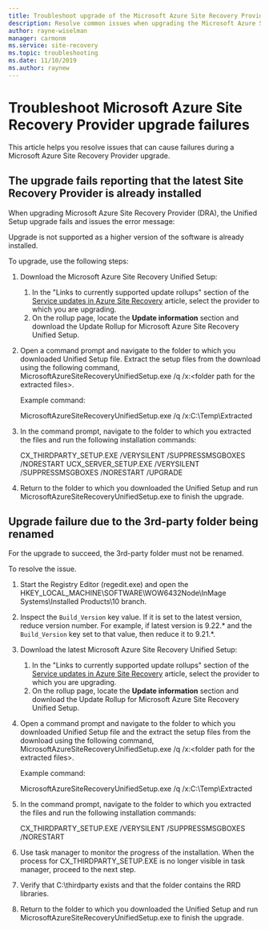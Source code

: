 ```yaml
---
title: Troubleshoot upgrade of the Microsoft Azure Site Recovery Provider 
description: Resolve common issues when upgrading the Microsoft Azure Site Recovery provider
author: rayne-wiselman
manager: carmonm
ms.service: site-recovery
ms.topic: troubleshooting
ms.date: 11/10/2019
ms.author: raynew
---
```


# Troubleshoot Microsoft Azure Site Recovery Provider upgrade failures

This article helps you resolve issues that can cause failures during a Microsoft Azure Site Recovery Provider upgrade.

## The upgrade fails reporting that the latest Site Recovery Provider is already installed

When upgrading Microsoft Azure Site Recovery Provider (DRA), the Unified Setup upgrade fails and issues the error message:

Upgrade is not supported as a higher version of the software is already installed.

To upgrade, use the following steps:

1. Download the Microsoft Azure Site Recovery Unified Setup:
   1. In the "Links to currently supported update rollups" section of the [Service updates in Azure Site Recovery](service-updates-how-to.md##links-to-currently-supported-update-rollups) article, select the provider to which you are upgrading.
   2. On the rollup page, locate the **Update information** section and download the Update Rollup for Microsoft Azure Site Recovery Unified Setup.

2. Open a command prompt and navigate to the folder to which you downloaded Unified Setup file. Extract the setup files from the download using the following command, MicrosoftAzureSiteRecoveryUnifiedSetup.exe /q /x:&lt;folder path for the extracted files&gt;.
	
	Example command:

	MicrosoftAzureSiteRecoveryUnifiedSetup.exe /q /x:C:\Temp\Extracted

3. In the command prompt, navigate to the folder to which you extracted the files and run the following installation commands:
   
	CX_THIRDPARTY_SETUP.EXE /VERYSILENT /SUPPRESSMSGBOXES /NORESTART
	UCX_SERVER_SETUP.EXE /VERYSILENT /SUPPRESSMSGBOXES /NORESTART /UPGRADE

1. Return to the folder to which you downloaded the Unified Setup and run MicrosoftAzureSiteRecoveryUnifiedSetup.exe to finish the upgrade. 

## Upgrade failure due to the 3rd-party folder being renamed

For the upgrade to succeed, the 3rd-party folder must not be renamed.

To resolve the issue.

1. Start the Registry Editor (regedit.exe) and open the HKEY_LOCAL_MACHINE\SOFTWARE\WOW6432Node\InMage Systems\Installed Products\10 branch.
1. Inspect the `Build_Version` key value. If it is set to the latest version, reduce version number. For example, if latest version is 9.22.\* and the `Build_Version` key set to that value, then reduce it to 9.21.\*.
1. Download the latest Microsoft Azure Site Recovery Unified Setup:
   1. In the "Links to currently supported update rollups" section of the [Service updates in Azure Site Recovery](service-updates-how-to.md##links-to-currently-supported-update-rollups) article, select the provider to which you are upgrading.
   2. On the rollup page, locate the **Update information** section and download the Update Rollup for Microsoft Azure Site Recovery Unified Setup.
1. Open a command prompt and navigate to the folder to which you downloaded Unified Setup file and the extract the setup files from the download using the following command, MicrosoftAzureSiteRecoveryUnifiedSetup.exe /q /x:&lt;folder path for the extracted files&gt;.

	Example command:

	MicrosoftAzureSiteRecoveryUnifiedSetup.exe /q /x:C:\Temp\Extracted

1. In the command prompt, navigate to the folder to which you extracted the files and run the following installation commands:
   
	CX_THIRDPARTY_SETUP.EXE /VERYSILENT /SUPPRESSMSGBOXES /NORESTART

1. Use task manager to monitor the progress of the installation. When the process for CX_THIRDPARTY_SETUP.EXE is no longer visible in task manager, proceed to the next step.
1. Verify that C:\thirdparty exists and that the folder contains the RRD libraries.
1. Return to the folder to which you downloaded the Unified Setup and run MicrosoftAzureSiteRecoveryUnifiedSetup.exe to finish the upgrade. 